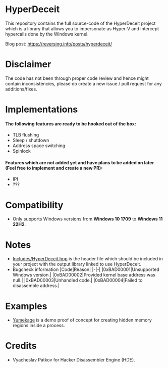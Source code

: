 # HyperDeceit
This repository contains the full source-code of the HyperDeceit project which is a library that allows you to impersonate as Hyper-V and intercept hypercalls done by the Windows kernel.

Blog post: https://reversing.info/posts/hyperdeceit/

# Disclaimer
The code has not been through proper code review and hence might contain inconsistencies, please do create a new issue / pull request for any additions/fixes.

# Implementations
#### The following features are ready to be hooked out of the box:
- TLB flushing
- Sleep / shutdown
- Address space switching
- Spinlock
#### Features which are not added yet and have plans to be added on later (Feel free to implement and create a new PR):
- IPI
- ???

# Compatibility
- Only supports Windows versions from **Windows 10 1709** to **Windows 11 22H2**.

# Notes
- [Includes/HyperDeceit.hpp](https://github.com/Xyrem/HyperDeceit/blob/main/Includes/HyperDeceit.hpp) is the header file which should be included in your project with the output library linked to use HyperDeceit.
- Bugcheck information
  |Code|Reason|
  |-|-|
  |0xBAD00001|Unsupported Windows version.|
  |0xBAD00002|Provided kernel base address was null.|
  |0xBAD00003|Unhandled code.|
  |0xBAD00004|Failed to disassemble address.|

# Examples
- [Yumekage](https://github.com/Xyrem/Yumekage) is a demo proof of concept for creating hidden memory regions inside a process.

# Credits
- Vyacheslav Patkov for Hacker Disassembler Engine (HDE).
